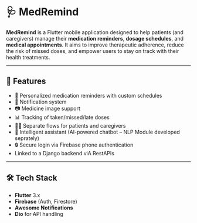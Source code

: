 # 🩺 MedRemind

**MedRemind** is a Flutter mobile application designed to help patients (and caregivers) manage their **medication reminders**, **dosage schedules**, and **medical appointments**. It aims to improve therapeutic adherence, reduce the risk of missed doses, and empower users to stay on track with their health treatments.

---

## 🚀 Features

- 🔔 Personalized medication reminders with custom schedules
- 📅 Notification system
- 📷 Medicine image support
- 📊 Tracking of taken/missed/late doses
- 👨‍⚕️ Separate flows for patients and caregivers
- 🧠 Intelligent assistant (AI-powered chatbot – NLP Module developed seprately)
- 🔒 Secure login via Firebase phone authentication
- Linked to a Django backend viA RestAPIs

---

## 🛠️ Tech Stack

- **Flutter** 3.x
- **Firebase** (Auth, Firestore)
- **Awesome Notifications**
- **Dio** for API handling
